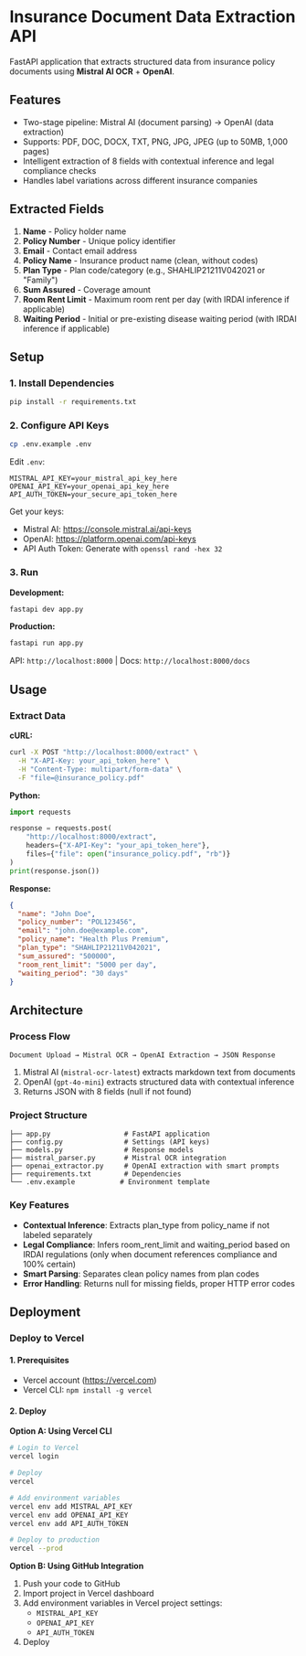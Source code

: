 # Insurance Document Data Extraction API

FastAPI application that extracts structured data from insurance policy documents using **Mistral AI OCR** + **OpenAI**.

## Features

- Two-stage pipeline: Mistral AI (document parsing) → OpenAI (data extraction)
- Supports: PDF, DOC, DOCX, TXT, PNG, JPG, JPEG (up to 50MB, 1,000 pages)
- Intelligent extraction of 8 fields with contextual inference and legal compliance checks
- Handles label variations across different insurance companies

## Extracted Fields

1. **Name** - Policy holder name
2. **Policy Number** - Unique policy identifier
3. **Email** - Contact email address
4. **Policy Name** - Insurance product name (clean, without codes)
5. **Plan Type** - Plan code/category (e.g., SHAHLIP21211V042021 or "Family")
6. **Sum Assured** - Coverage amount
7. **Room Rent Limit** - Maximum room rent per day (with IRDAI inference if applicable)
8. **Waiting Period** - Initial or pre-existing disease waiting period (with IRDAI inference if applicable)

## Setup

### 1. Install Dependencies

```bash
pip install -r requirements.txt
```

### 2. Configure API Keys

```bash
cp .env.example .env
```

Edit `.env`:

```
MISTRAL_API_KEY=your_mistral_api_key_here
OPENAI_API_KEY=your_openai_api_key_here
API_AUTH_TOKEN=your_secure_api_token_here
```

Get your keys:

- Mistral AI: https://console.mistral.ai/api-keys
- OpenAI: https://platform.openai.com/api-keys
- API Auth Token: Generate with `openssl rand -hex 32`

### 3. Run

**Development:**

```bash
fastapi dev app.py
```

**Production:**

```bash
fastapi run app.py
```

API: `http://localhost:8000` | Docs: `http://localhost:8000/docs`

## Usage

### Extract Data

**cURL:**

```bash
curl -X POST "http://localhost:8000/extract" \
  -H "X-API-Key: your_api_token_here" \
  -H "Content-Type: multipart/form-data" \
  -F "file=@insurance_policy.pdf"
```

**Python:**

```python
import requests

response = requests.post(
    "http://localhost:8000/extract",
    headers={"X-API-Key": "your_api_token_here"},
    files={"file": open("insurance_policy.pdf", "rb")}
)
print(response.json())
```

**Response:**

```json
{
  "name": "John Doe",
  "policy_number": "POL123456",
  "email": "john.doe@example.com",
  "policy_name": "Health Plus Premium",
  "plan_type": "SHAHLIP21211V042021",
  "sum_assured": "500000",
  "room_rent_limit": "5000 per day",
  "waiting_period": "30 days"
}
```

## Architecture

### Process Flow

```
Document Upload → Mistral OCR → OpenAI Extraction → JSON Response
```

1. Mistral AI (`mistral-ocr-latest`) extracts markdown text from documents
2. OpenAI (`gpt-4o-mini`) extracts structured data with contextual inference
3. Returns JSON with 8 fields (null if not found)

### Project Structure

```
├── app.py                  # FastAPI application
├── config.py               # Settings (API keys)
├── models.py               # Response models
├── mistral_parser.py       # Mistral OCR integration
├── openai_extractor.py     # OpenAI extraction with smart prompts
├── requirements.txt        # Dependencies
└── .env.example           # Environment template
```

### Key Features

- **Contextual Inference**: Extracts plan_type from policy_name if not labeled separately
- **Legal Compliance**: Infers room_rent_limit and waiting_period based on IRDAI regulations (only when document references compliance and 100% certain)
- **Smart Parsing**: Separates clean policy names from plan codes
- **Error Handling**: Returns null for missing fields, proper HTTP error codes

## Deployment

### Deploy to Vercel

#### 1. Prerequisites

- Vercel account (https://vercel.com)
- Vercel CLI: `npm install -g vercel`

#### 2. Deploy

**Option A: Using Vercel CLI**

```bash
# Login to Vercel
vercel login

# Deploy
vercel

# Add environment variables
vercel env add MISTRAL_API_KEY
vercel env add OPENAI_API_KEY
vercel env add API_AUTH_TOKEN

# Deploy to production
vercel --prod
```

**Option B: Using GitHub Integration**

1. Push your code to GitHub
2. Import project in Vercel dashboard
3. Add environment variables in Vercel project settings:
   - `MISTRAL_API_KEY`
   - `OPENAI_API_KEY`
   - `API_AUTH_TOKEN`
4. Deploy
